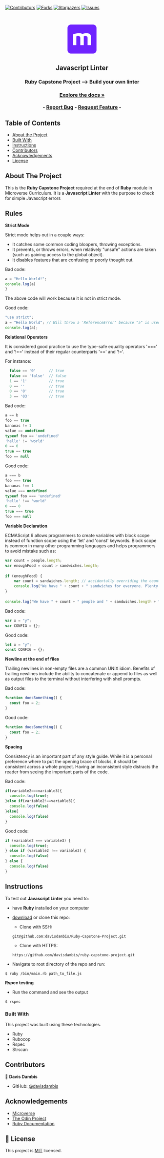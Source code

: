 [![Contributors][contributors-shield]][contributors-url]
[![Forks][forks-shield]][forks-url]
[![Stargazers][stars-shield]][stars-url]
[![Issues][issues-shield]][issues-url]


<br />
<p align="center">
  <a href="https://github.com/davisdambis/Ruby-Capstone-Project/feature">
    <img src="logo/microverse.png" alt="Logo" width="100" height="100">
  </a>

  <h2 align="center">Javascript Linter</h2>

  <h3 align="center">Ruby Capstone Project --> Build your own linter<h3>
  <p align="center">
    <a href="https://github.com/davisdambis/Ruby-Capstone-Project/feature"><strong>Explore the docs »</strong></a>
    <br />
    <br />
    -
    <a href="https://github.com/davisdambis/Ruby-Capstone-Project/issues">Report Bug</a>
    -
    <a href="https://github.com/davisdambis/Ruby-Capstone-Project/issues">Request Feature</a>
    -
  </p>
</p>


## Table of Contents

* [About the Project](#about-the-project)
* [Built With](#built-with)
* [Instructions](#instructions)
* [Contributors](#contributors)
* [Acknowledgements](#acknowledgements)
* [License](#license)


## About The Project

This is the **Ruby Capstone Project** required at the end of **Ruby** module in Microverse Curriculum.
It is a **Javascript Linter** with the purpose to check for simple Javascript errors


## Rules

**Strict Mode**

Strict mode helps out in a couple ways:

* It catches some common coding bloopers, throwing exceptions.
* It prevents, or throws errors, when relatively "unsafe" actions are taken (such as gaining access to the global object).
* It disables features that are confusing or poorly thought out.

Bad code:
```js
a = "Hello World!";
console.log(a)
}
```

The above code will work because it is not in strict mode.

Good code:
```js
"use strict";
a = "Hello World"; // Will throw a 'ReferenceError' because "a" is used without declaration
console.log(a);
```

**Relational Operators**

It is considered good practice to use the type-safe equality operators '===' and '!==' instead of their regular counterparts '==' and '!='.

For instance:

```js
  false == '0'      // true
  false == 'false'  // false
  1 == '1'          // true
  0 == ''           // true
  0 == '0'          // true
  3 == '03'         // true
```

Bad code:
```js
a == b
foo == true
bananas != 1
value == undefined
typeof foo == 'undefined'
'hello' != 'world'
0 == 0
true == true
foo == null
```

Good code:
```js
a === b
foo === true
bananas !== 1
value === undefined
typeof foo === 'undefined'
'hello' !== 'world'
0 === 0
true === true
foo === null
```

**Variable Declaration**

ECMAScript 6 allows programmers to create variables with block scope instead of function scope using the 'let' and 'const' keywords. Block scope is common in many other programming languages and helps programmers to avoid mistake such as:

```js
var count = people.length;
var enoughFood = count > sandwiches.length;

if (enoughFood) {
    var count = sandwiches.length; // accidentally overriding the count variable
    console.log("We have " + count + " sandwiches for everyone. Plenty for all!");
}

console.log("We have " + count + " people and " + sandwiches.length + " sandwiches!"); // our count variable is no longer accurate
```

Bad code:
```js
var x = "y";
var CONFIG = {};
```

Good code:
```js
let x = "y";
const CONFIG = {};
```

**Newline at the end of files**

Trailing newlines in non-empty files are a common UNIX idiom. Benefits of trailing newlines include the ability to concatenate or append to files as well as output files to the terminal without interfering with shell prompts.

Bad code:
```js
function doesSomething() {
  const foo = 2;
}
```

Good code:
```js
function doesSomething() {
  const foo = 2;
}


```

**Spacing**

Consistency is an important part of any style guide. While it is a personal preference where to put the opening brace of blocks, it should be consistent across a whole project. Having an inconsistent style distracts the reader from seeing the important parts of the code.

Bad code:
```js
if(variable2===variable3){
  console.log(true);
}else if(variable2!==variable3){
  console.log(false)
}else{
  console.log(false)
}
```

Good code:
```js
if (variable2 === variable3) {
  console.log(true);
} else if (variable2 !== variable3) {
  console.log(false)
} else {
  console.log(false)
}
```


## Instructions

To test out **Javascript Linter** you need to:

* have **Ruby** installed on your computer
* [download](https://github.com/davisdambis/Ruby-Capstone-Project/archive/feature.zip) or clone this repo:
  - Clone with SSH:

  ```
  git@github.com:davisdambis/Ruby-Capstone-Project.git

  ```
  - Clone with HTTPS:

  ```
  https://github.com/davisdambis/ruby-capstone-project.git
  ```

* Navigate to root directory of the repo and run:

```
$ ruby /bin/main.rb path_to_file.js
```


**Rspec testing**

* Run the command and see the output
```
$ rspec
```

### Built With
This project was built using these technologies.
* Ruby
* Rubocop
* Rspec
* Strscan


## Contributors

👤 **Davis Dambis**

- GitHub: [@davisdambis](https://github.com/davisdambis)


## Acknowledgements

* [Microverse](https://www.microverse.org/)
* [The Odin Project](https://www.theodinproject.com/)
* [Ruby Documentation](https://www.ruby-lang.org/en/documentation/)


[contributors-shield]: https://img.shields.io/github/contributors/davisdambis/ruby-capstone-project.svg?style=flat-square
[contributors-url]: https://github.com/davisdambis/ruby-capstone-project/graphs/contributors
[forks-shield]: https://img.shields.io/github/forks/davisdambis/ruby-capstone-project.svg?style=flat-square
[forks-url]: https://github.com/davisdambis/ruby-capstone-project/network/members
[stars-shield]: https://img.shields.io/github/stars/davisdambis/ruby-capstone-project.svg?style=flat-square
[stars-url]: https://github.com/davisdambis/ruby-capstone-project/stargazers
[issues-shield]: https://img.shields.io/github/issues/davisdambis/ruby-capstone-project.svg?style=flat-square
[issues-url]: https://github.com/davisdambis/ruby-capstone-project/issues

## 📝 License

This project is [MIT](https://opensource.org/licenses/MIT) licensed.
